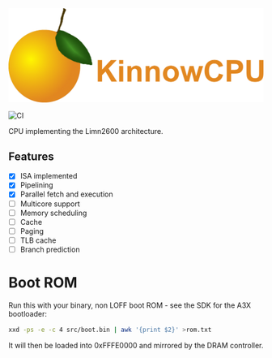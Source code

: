 ![Title](https://raw.githubusercontent.com/wxwisiasdf/KinnowCPU/main/title.png)

![CI](https://github.com/wxwisiasdf/KinnowCPU/actions/workflows/auto.yaml/badge.svg?branch=main)

CPU implementing the Limn2600 architecture.

## Features
* [x] ISA implemented
* [x] Pipelining
* [x] Parallel fetch and execution
* [ ] Multicore support
* [ ] Memory scheduling
* [ ] Cache
* [ ] Paging
* [ ] TLB cache
* [ ] Branch prediction

# Boot ROM
Run this with your binary, non LOFF boot ROM - see the SDK for the A3X bootloader:
```sh
xxd -ps -e -c 4 src/boot.bin | awk '{print $2}' >rom.txt
```
It will then be loaded into 0xFFFE0000 and mirrored by the DRAM controller.
